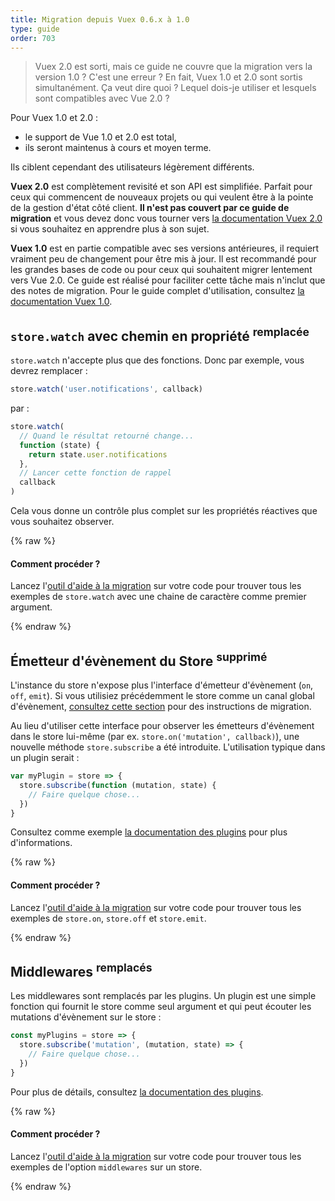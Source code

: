 ```yaml
---
title: Migration depuis Vuex 0.6.x à 1.0
type: guide
order: 703
---
```


> Vuex 2.0 est sorti, mais ce guide ne couvre que la migration vers la version 1.0 ? C'est une erreur ? En fait, Vuex 1.0 et 2.0 sont sortis simultanément. Ça veut dire quoi ? Lequel dois-je utiliser et lesquels sont compatibles avec Vue 2.0 ?

Pour Vuex 1.0 et 2.0 :

- le support de Vue 1.0 et 2.0 est total,
- ils seront maintenus à cours et moyen terme.

Ils ciblent cependant des utilisateurs légèrement différents.

__Vuex 2.0__ est complètement revisité et son API est simplifiée. Parfait pour ceux qui commencent de nouveaux projets ou qui veulent être à la pointe de la gestion d'état côté client. __Il n'est pas couvert par ce guide de migration__ et vous devez donc vous tourner vers [la documentation Vuex 2.0](https://vuex.vuejs.org/fr/index.html) si vous souhaitez en apprendre plus à son sujet.

__Vuex 1.0__ est en partie compatible avec ses versions antérieures, il requiert vraiment peu de changement pour être mis à jour. Il est recommandé pour les grandes bases de code ou pour ceux qui souhaitent migrer lentement vers Vue 2.0. Ce guide est réalisé pour faciliter cette tâche mais n'inclut que des notes de migration. Pour le guide complet d'utilisation, consultez [la documentation Vuex 1.0](https://github.com/vuejs/vuex/tree/1.0/docs/en).

## `store.watch` avec chemin en propriété <sup>remplacée</sup>

`store.watch` n'accepte plus que des fonctions. Donc par exemple, vous devrez remplacer :

``` js
store.watch('user.notifications', callback)
```

par :

``` js
store.watch(
  // Quand le résultat retourné change...
  function (state) {
    return state.user.notifications
  },
  // Lancer cette fonction de rappel
  callback
)
```

Cela vous donne un contrôle plus complet sur les propriétés réactives que vous souhaitez observer.

{% raw %}
<div class="upgrade-path">
  <h4>Comment procéder ?</h4>
  <p>Lancez l'<a href="https://github.com/vuejs/vue-migration-helper">outil d'aide à la migration</a> sur votre code pour trouver tous les exemples de <code>store.watch</code> avec une chaine de caractère comme premier argument.</p>
</div>
{% endraw %}

## Émetteur d'évènement du Store <sup>supprimé</sup>

L'instance du store n'expose plus l'interface d'émetteur d'évènement (`on`, `off`, `emit`). Si vous utilisiez précédemment le store comme un canal global d'évènement, [consultez cette section](migration.html#dispatch-et-broadcast-remplaces) pour des instructions de migration.

Au lieu d'utiliser cette interface pour observer les émetteurs d'évènement dans le store lui-même (par ex. `store.on('mutation', callback)`), une nouvelle méthode `store.subscribe` a été introduite. L'utilisation typique dans un plugin serait :

``` js
var myPlugin = store => {
  store.subscribe(function (mutation, state) {
    // Faire quelque chose...
  })
}

```

Consultez comme exemple [la documentation des plugins](https://github.com/vuejs/vuex/blob/1.0/docs/en/plugins.md) pour plus d'informations.

{% raw %}
<div class="upgrade-path">
  <h4>Comment procéder ?</h4>
  <p>Lancez l'<a href="https://github.com/vuejs/vue-migration-helper">outil d'aide à la migration</a> sur votre code pour trouver tous les exemples de <code>store.on</code>, <code>store.off</code> et <code>store.emit</code>.</p>
</div>
{% endraw %}

## Middlewares <sup>remplacés</sup>

Les middlewares sont remplacés par les plugins. Un plugin est une simple fonction qui fournit le store comme seul argument et qui peut écouter les mutations d'évènement sur le store :

``` js
const myPlugins = store => {
  store.subscribe('mutation', (mutation, state) => {
    // Faire quelque chose...
  })
}
```

Pour plus de détails, consultez [la documentation des plugins](https://github.com/vuejs/vuex/blob/1.0/docs/en/plugins.md).

{% raw %}
<div class="upgrade-path">
  <h4>Comment procéder ?</h4>
  <p>Lancez l'<a href="https://github.com/vuejs/vue-migration-helper">outil d'aide à la migration</a> sur votre code pour trouver tous les exemples de l'option <code>middlewares</code> sur un store.</p>
</div>
{% endraw %}
